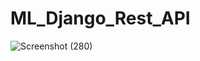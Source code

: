 # ML_Django_Rest_API

![Screenshot (280)](https://github.com/pravinkumarmahato/ML_Django_Rest_API/assets/68019573/224d3afc-8eee-4d6b-88ca-c50cfbb8b229)
